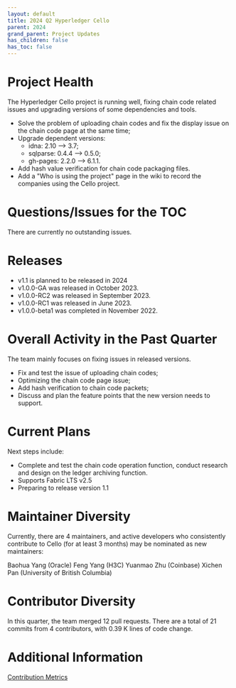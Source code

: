 ```yaml
---
layout: default
title: 2024 Q2 Hyperledger Cello
parent: 2024
grand_parent: Project Updates
has_children: false
has_toc: false
---
```


# Project Health

The Hyperledger Cello project is running well, fixing chain code related issues and upgrading versions of some dependencies and tools.

* Solve the problem of uploading chain codes and fix the display issue on the chain code page at the same time;
* Upgrade dependent versions: 
  * idna: 2.10 --> 3.7;
  * sqlparse: 0.4.4 --> 0.5.0;
  * gh-pages: 2.2.0 --> 6.1.1.
* Add hash value verification for chain code packaging files.
* Add a "Who is using the project" page in the wiki to record the companies using the Cello project.

# Questions/Issues for the TOC

There are currently no outstanding issues.

# Releases

* v1.1 is planned to be released in 2024
* v1.0.0-GA was released in October 2023.
* v1.0.0-RC2 was released in September 2023.
* v1.0.0-RC1 was released in June 2023.
* v1.0.0-beta1 was completed in November 2022.

# Overall Activity in the Past Quarter

The team mainly focuses on fixing issues in released versions.

* Fix and test the issue of uploading chain codes;
* Optimizing the chain code page issue;
* Add hash verification to chain code packets;
* Discuss and plan the feature points that the new version needs to support.

# Current Plans

Next steps include:

* Complete and test the chain code operation function, conduct research and design on the ledger archiving function.
* Supports Fabric LTS v2.5
* Preparing to release version 1.1

# Maintainer Diversity

Currently, there are 4 maintainers, and active developers who consistently contribute to Cello (for at least 3 months) may be nominated as new maintainers:

Baohua Yang (Oracle)
Feng Yang (H3C)
Yuanmao Zhu (Coinbase)
Xichen Pan (University of British Columbia)

# Contributor Diversity

In this quarter, the team merged 12 pull requests. There are a total of 21 commits from 4 contributors, with 0.39 K lines of code change.

# Additional Information

[Contribution Metrics](https://insights.lfx.linuxfoundation.org/projects/hyperledger%2Fcello/dashboard;subTab=technical?time=%7B%22from%22:%22now-90d%22,%22type%22:%22datemath%22,%22to%22:%22now%22%7D)

